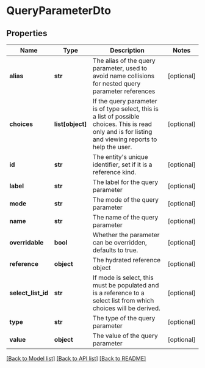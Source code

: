 # QueryParameterDto

## Properties
Name | Type | Description | Notes
------------ | ------------- | ------------- | -------------
**alias** | **str** | The alias of the query parameter, used to avoid name collisions for nested query parameter references | [optional] 
**choices** | **list[object]** | If the query parameter is of type select, this is a list of possible choices. This  is read only and is for listing and viewing reports to help the user. | [optional] 
**id** | **str** | The entity&#39;s unique identifier, set if it is a reference kind. | [optional] 
**label** | **str** | The label for the query parameter | [optional] 
**mode** | **str** | The mode of the query parameter | [optional] 
**name** | **str** | The name of the query parameter | [optional] 
**overridable** | **bool** | Whether the parameter can be overridden, defaults to true. | [optional] 
**reference** | **object** | The hydrated reference object | [optional] 
**select_list_id** | **str** | If mode is select, this must be populated and is a reference to a select list from which choices will be derived. | [optional] 
**type** | **str** | The type of the query parameter | [optional] 
**value** | **object** | The value of the query parameter | [optional] 

[[Back to Model list]](../README.md#documentation-for-models) [[Back to API list]](../README.md#documentation-for-api-endpoints) [[Back to README]](../README.md)


